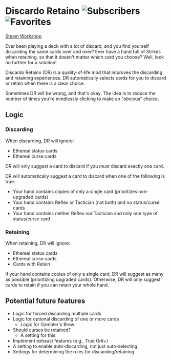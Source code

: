 # Discardo Retaino ![Subscribers](https://img.shields.io/endpoint.svg?url=https%3A%2F%2Fshieldsio-steam-workshop.jross.me%2F3102760514%2Fsubscriptions-text) ![Favorites](https://img.shields.io/endpoint.svg?url=https%3A%2F%2Fshieldsio-steam-workshop.jross.me%2F3102760514%2Ffavorites-text)

[Steam Workshop](https://steamcommunity.com/sharedfiles/filedetails/?id=3102760514) 

Ever been playing a deck with a lot of discard, and you find
yourself discarding the same cards over and over? Ever have a hand
full of Strikes when retaining, so that it doesn't matter which
card you choose? Well, look no further for a solution!

Discardo Retaino (DR) is a quality-of-life mod that improves the discarding and retaining
experiences. DR automatically selects cards for you to discard or retain when there is a clear choice.

Sometimes DR will be wrong, and that's okay. The idea is to reduce the number of times
you're mindlessly clicking to make an "obvious" choice.

## Logic

### Discarding
When discarding, DR will ignore:
- Ethereal status cards
- Ethereal curse cards

DR will only suggest a card to discard if you *must* discard exactly one card.

DR will automatically suggest a card to discard when one of the following is true:
- Your hand contains copies of only a single card (prioritizes non-upgraded cards)
- Your hand contains Reflex or Tactician (not both) and no status/curse cards
- Your hand contains neither Reflex nor Tactician and only one type of status/curse card

### Retaining
When retaining, DR will ignore:
- Ethereal status cards
- Ethereal curse cards
- Cards with Retain

If your hand contains copies of only a single card, DR will suggest as many as possible
(prioritizing upgraded cards). Otherwise, DR will only suggest cards to retain if you can
retain your whole hand.

## Potential future features
- Logic for forced discarding multiple cards
- Logic for optional discarding of one or more cards
  - Logic for Gambler's Brew
- Should curses be retained?
  - A setting for this
- Implement exhaust features (e.g., True Grit+)
- A setting to enable auto-discarding, not just auto-selecting
- Settings for determining the rules for discarding/retaining
